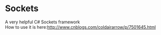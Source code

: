 # Sockets
A very helpful C# Sockets framework
<br/>
How to use it is here:http://www.cnblogs.com/coldairarrow/p/7501645.html
